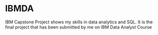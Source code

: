 # IBMDA
IBM Capstone Project shows my skills in data analytics and SQL. It is the final project that has been submitted by me on IBM Data Analyst Course
